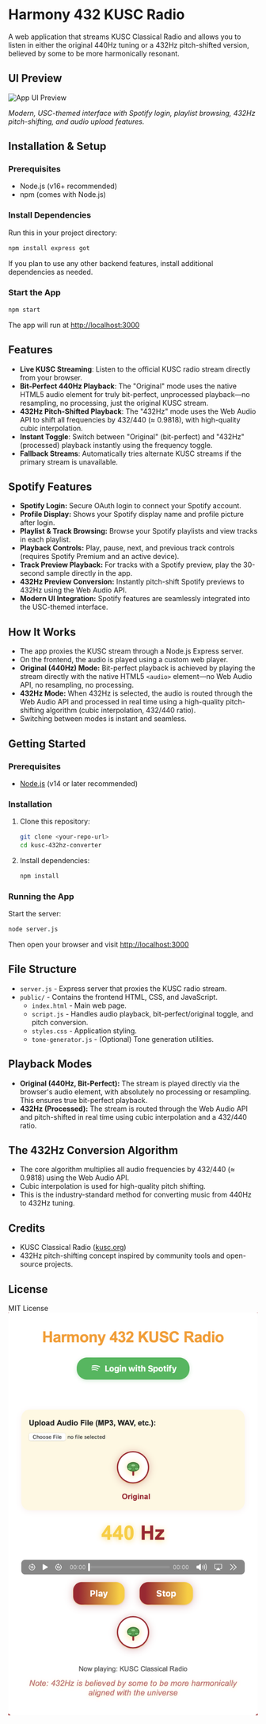 # Harmony 432 KUSC Radio

A web application that streams KUSC Classical Radio and allows you to listen in either the original 440Hz tuning or a 432Hz pitch-shifted version, believed by some to be more harmonically resonant.

## UI Preview

![App UI Preview](public/ui-preview.png)

*Modern, USC-themed interface with Spotify login, playlist browsing, 432Hz pitch-shifting, and audio upload features.*

## Installation & Setup

### Prerequisites
- Node.js (v16+ recommended)
- npm (comes with Node.js)

### Install Dependencies
Run this in your project directory:

```sh
npm install express got
```

If you plan to use any other backend features, install additional dependencies as needed.

### Start the App
```sh
npm start
```

The app will run at [http://localhost:3000](http://localhost:3000)

## Features
- **Live KUSC Streaming**: Listen to the official KUSC radio stream directly from your browser.
- **Bit-Perfect 440Hz Playback**: The "Original" mode uses the native HTML5 audio element for truly bit-perfect, unprocessed playback—no resampling, no processing, just the original KUSC stream.
- **432Hz Pitch-Shifted Playback**: The "432Hz" mode uses the Web Audio API to shift all frequencies by 432/440 (≈ 0.9818), with high-quality cubic interpolation.
- **Instant Toggle**: Switch between "Original" (bit-perfect) and "432Hz" (processed) playback instantly using the frequency toggle.
- **Fallback Streams**: Automatically tries alternate KUSC streams if the primary stream is unavailable.

## Spotify Features
- **Spotify Login:** Secure OAuth login to connect your Spotify account.
- **Profile Display:** Shows your Spotify display name and profile picture after login.
- **Playlist & Track Browsing:** Browse your Spotify playlists and view tracks in each playlist.
- **Playback Controls:** Play, pause, next, and previous track controls (requires Spotify Premium and an active device).
- **Track Preview Playback:** For tracks with a Spotify preview, play the 30-second sample directly in the app.
- **432Hz Preview Conversion:** Instantly pitch-shift Spotify previews to 432Hz using the Web Audio API.
- **Modern UI Integration:** Spotify features are seamlessly integrated into the USC-themed interface.

## How It Works
- The app proxies the KUSC stream through a Node.js Express server.
- On the frontend, the audio is played using a custom web player.
- **Original (440Hz) Mode:** Bit-perfect playback is achieved by playing the stream directly with the native HTML5 `<audio>` element—no Web Audio API, no resampling, no processing.
- **432Hz Mode:** When 432Hz is selected, the audio is routed through the Web Audio API and processed in real time using a high-quality pitch-shifting algorithm (cubic interpolation, 432/440 ratio).
- Switching between modes is instant and seamless.

## Getting Started

### Prerequisites
- [Node.js](https://nodejs.org/) (v14 or later recommended)

### Installation
1. Clone this repository:
   ```bash
   git clone <your-repo-url>
   cd kusc-432hz-converter
   ```
2. Install dependencies:
   ```bash
   npm install
   ```

### Running the App
Start the server:
```bash
node server.js
```
Then open your browser and visit [http://localhost:3000](http://localhost:3000)

## File Structure
- `server.js` - Express server that proxies the KUSC radio stream.
- `public/` - Contains the frontend HTML, CSS, and JavaScript.
  - `index.html` - Main web page.
  - `script.js` - Handles audio playback, bit-perfect/original toggle, and pitch conversion.
  - `styles.css` - Application styling.
  - `tone-generator.js` - (Optional) Tone generation utilities.

## Playback Modes
- **Original (440Hz, Bit-Perfect):** The stream is played directly via the browser's audio element, with absolutely no processing or resampling. This ensures true bit-perfect playback.
- **432Hz (Processed):** The stream is routed through the Web Audio API and pitch-shifted in real time using cubic interpolation and a 432/440 ratio.

## The 432Hz Conversion Algorithm
- The core algorithm multiplies all audio frequencies by 432/440 (≈ 0.9818) using the Web Audio API.
- Cubic interpolation is used for high-quality pitch shifting.
- This is the industry-standard method for converting music from 440Hz to 432Hz tuning.

## Credits
- KUSC Classical Radio ([kusc.org](https://www.kusc.org/))
- 432Hz pitch-shifting concept inspired by community tools and open-source projects.

## License
MIT License
![alt text](image.jpg)
